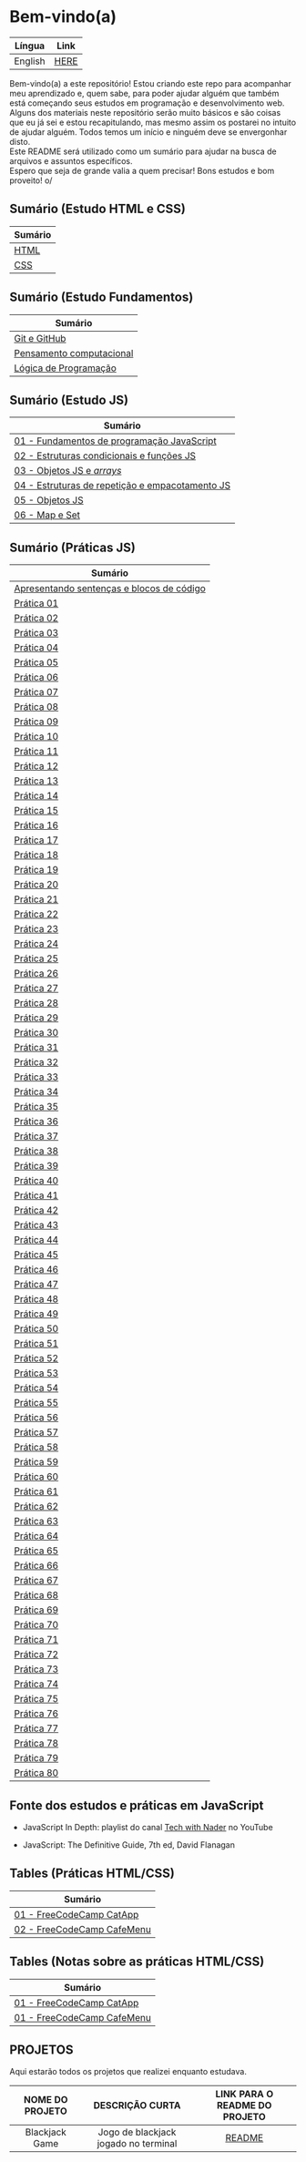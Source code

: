 # Bem-vindo(a)  

|      Língua     |          Link          |
|:---------------:|:----------------------:|
|     English     |[HERE](/README.md)      |  

Bem-vindo(a) a este repositório! Estou criando este repo para acompanhar meu aprendizado e, quem sabe, para poder ajudar alguém que também está começando seus estudos em programação e desenvolvimento web.  
Alguns dos materiais neste repositório serão muito básicos e são coisas que eu já sei e estou recapitulando, mas mesmo assim os postarei no intuito de ajudar alguém. Todos temos um início e ninguém deve se envergonhar disto.  
Este README será utilizado como um sumário para ajudar na busca de arquivos e assuntos específicos.  
Espero que seja de grande valia a quem precisar! Bons estudos e bom proveito! o/  

## Sumário (Estudo HTML e CSS)  

|           Sumário              |
|--------------------------------|
|[HTML](./html_css/texto/html.md)|
| [CSS](./html_css/texto/css.md) |  

## Sumário (Estudo Fundamentos)  

|                            Sumário                                    |
|-----------------------------------------------------------------------|
|         [Git e GitHub](./git_github/texto/git_github.md)              |
|[Pensamento computacional](./fundamentos/01-pensamentoComputacional.md)|
|     [Lógica de Programação](./fundamentos/02-logicaProgramacao.md)    |  

## Sumário (Estudo JS)  

|                                    Sumário                                                |
|-------------------------------------------------------------------------------------------|
|        [01 - Fundamentos de programação JavaScript](./js/textos/01-fundamentos.md)        |
|[02 - Estruturas condicionais e funções JS](./js/textos/02-EstruturaCondicionalEFuncoes.md)|
|    [03 - Objetos JS e *arrays*](./js/textos/03-EstruturasDeRepeticaoEEmpacotamento.md)    |
|         [04 - Estruturas de repetição e empacotamento JS](./js/textos/04-arrays.md)       |
|                      [05 - Objetos JS](./js/textos/05-objetosJs.md)                       |
|                      [06 - Map e Set](./js/textos/06-MapESetJS.md)                        |  

## Sumário (Práticas JS)  

|                          Sumário                                  |
|-------------------------------------------------------------------|
|[Apresentando sentenças e blocos de código](./js/praticando/p00.js)|
|                [Prática 01](./js/praticando/p01.js)               |
|                [Prática 02](./js/praticando/p02.js)               |
|                [Prática 03](./js/praticando/p03.js)               |
|                [Prática 04](./js/praticando/p04.js)               |
|                [Prática 05](./js/praticando/p05.js)               |
|                [Prática 06](./js/praticando/p06.js)               |
|                [Prática 07](./js/praticando/p07.js)               |
|                [Prática 08](./js/praticando/p08.js)               |
|                [Prática 09](./js/praticando/p09.js)               |
|                [Prática 10](./js/praticando/p10.js)               |
|                [Prática 11](./js/praticando/p11.js)               |
|                [Prática 12](./js/praticando/p12.js)               |
|                [Prática 13](./js/praticando/p13.js)               |
|                [Prática 14](./js/praticando/p14.js)               |
|                [Prática 15](./js/praticando/p15.js)               |
|                [Prática 16](./js/praticando/p16.js)               |
|                [Prática 17](./js/praticando/p17.js)               |
|                [Prática 18](./js/praticando/p18.js)               |
|                [Prática 19](./js/praticando/p19.js)               |
|                [Prática 20](./js/praticando/p20.js)               |
|                [Prática 21](./js/praticando/p21.js)               |
|                [Prática 22](./js/praticando/p22.js)               |
|                [Prática 23](./js/praticando/p23.js)               |
|                [Prática 24](./js/praticando/p24.js)               |
|                [Prática 25](./js/praticando/p25.js)               |
|                [Prática 26](./js/praticando/p26.js)               |
|                [Prática 27](./js/praticando/p27.js)               |
|                [Prática 28](./js/praticando/p28.js)               |
|                [Prática 29](./js/praticando/p29.js)               |
|                [Prática 30](./js/praticando/p30.js)               |
|                [Prática 31](./js/praticando/p31.js)               |
|                [Prática 32](./js/praticando/p32.js)               |
|                [Prática 33](./js/praticando/p33.js)               |
|                [Prática 34](./js/praticando/p34.js)               |
|                [Prática 35](./js/praticando/p35.js)               |
|                [Prática 36](./js/praticando/p36.js)               |
|                [Prática 37](./js/praticando/p37.js)               |
|                [Prática 38](./js/praticando/p38.js)               |
|                [Prática 39](./js/praticando/p39.js)               |
|                [Prática 40](./js/praticando/p40.js)               |
|                [Prática 41](./js/praticando/p41.js)               |
|                [Prática 42](./js/praticando/p42.js)               |
|                [Prática 43](./js/praticando/p43.js)               |
|                [Prática 44](./js/praticando/p44.js)               |
|                [Prática 45](./js/praticando/p45.js)               |
|                [Prática 46](./js/praticando/p46.js)               |
|                [Prática 47](./js/praticando/p47.js)               |
|                [Prática 48](./js/praticando/p48.js)               |
|                [Prática 49](./js/praticando/p49.js)               |
|                [Prática 50](./js/praticando/p50.js)               |
|                [Prática 51](./js/praticando/p51.js)               |
|                [Prática 52](./js/praticando/p52.js)               |
|                [Prática 53](./js/praticando/p53.js)               |
|                [Prática 54](./js/praticando/p54.js)               |
|                [Prática 55](./js/praticando/p55.js)               |
|                [Prática 56](./js/praticando/p56.js)               |
|                [Prática 57](./js/praticando/p57.js)               |
|                [Prática 58](./js/praticando/p58.js)               |
|                [Prática 59](./js/praticando/p59.js)               |
|                [Prática 60](./js/praticando/p60.js)               |
|                [Prática 61](./js/praticando/p61.js)               |
|                [Prática 62](./js/praticando/p62.js)               |
|                [Prática 63](./js/praticando/p63.js)               |
|                [Prática 64](./js/praticando/p64.js)               |
|                [Prática 65](./js/praticando/p65.js)               |
|                [Prática 66](./js/praticando/p66.js)               |
|                [Prática 67](./js/praticando/p67.js)               |
|                [Prática 68](./js/praticando/p68.js)               |
|                [Prática 69](./js/praticando/p69.js)               |
|                [Prática 70](./js/praticando/p70.js)               |
|                [Prática 71](./js/praticando/p71.js)               |
|                [Prática 72](./js/praticando/p72.js)               |
|                [Prática 73](./js/praticando/p73.js)               |
|                [Prática 74](./js/praticando/p74.js)               |
|                [Prática 75](./js/praticando/p75.js)               |
|                [Prática 76](./js/praticando/p76.js)               |
|                [Prática 77](./js/praticando/p77.js)               |
|                [Prática 78](./js/praticando/p78.js)               |
|                [Prática 79](./js/praticando/p79.js)               |
|                [Prática 80](./js/praticando/p80.js)               |

## Fonte dos estudos e práticas em JavaScript

- JavaScript In Depth: playlist do canal [Tech with Nader](https://www.youtube.com/playlist?list=PLovN13bqAx7D_MFjL0PHnCkYAHMSO8-kU) no YouTube

- JavaScript: The Definitive Guide, 7th ed, David Flanagan

## Tables (Práticas HTML/CSS)  

|                                         Sumário                                        |
|----------------------------------------------------------------------------------------|
|    [01 - FreeCodeCamp CatApp](/pt-br/html_css/pratica/freeCodeCamp/code/catApp.html)   |
|[02 - FreeCodeCamp CafeMenu](/pt-br/html_css/pratica/freeCodeCamp/code/02-cafeMenu.html)|  

## Tables (Notas sobre as práticas HTML/CSS)  

|                                       Sumário                                      |
|------------------------------------------------------------------------------------|
|[01 - FreeCodeCamp CatApp](/pt-br/html_css/pratica/freeCodeCamp/notas/01-catApp.md) |
|[01 - FreeCodeCamp CafeMenu](/pt-br/html_css/pratica/freeCodeCamp/notas/02-cafeMenu)|  

## PROJETOS

Aqui estarão todos os projetos que realizei enquanto estudava.

|  NOME DO PROJETO    |           DESCRIÇÃO CURTA           |         LINK PARA O README DO PROJETO         |
|:-------------------:|:-----------------------------------:|:---------------------------------------------:|
|    Blackjack Game   | Jogo de blackjack jogado no terminal| [README](/projects/01-blackjackGame/README.md)|
